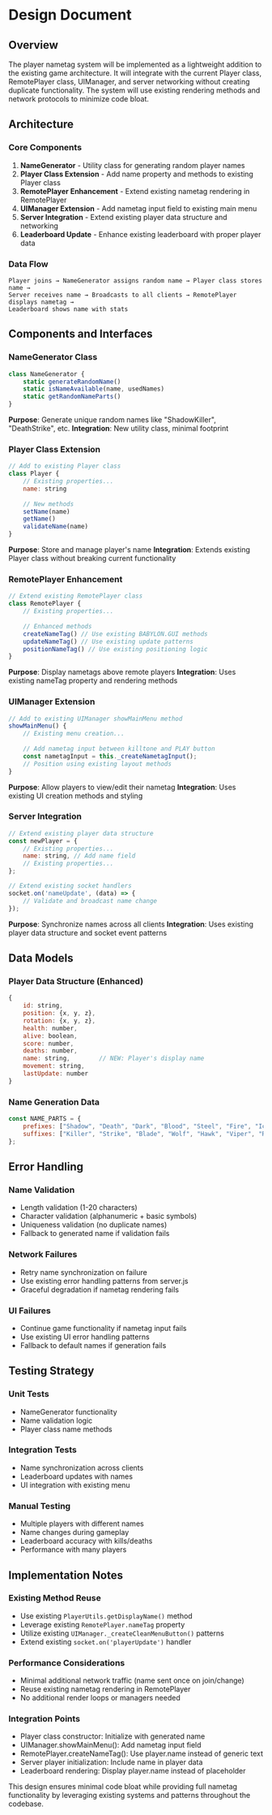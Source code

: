 # Design Document

## Overview

The player nametag system will be implemented as a lightweight addition to the existing game architecture. It will integrate with the current Player class, RemotePlayer class, UIManager, and server networking without creating duplicate functionality. The system will use existing rendering methods and network protocols to minimize code bloat.

## Architecture

### Core Components

1. **NameGenerator** - Utility class for generating random player names
2. **Player Class Extension** - Add name property and methods to existing Player class
3. **RemotePlayer Enhancement** - Extend existing nametag rendering in RemotePlayer
4. **UIManager Extension** - Add nametag input field to existing main menu
5. **Server Integration** - Extend existing player data structure and networking
6. **Leaderboard Update** - Enhance existing leaderboard with proper player data

### Data Flow

```
Player joins → NameGenerator assigns random name → Player class stores name → 
Server receives name → Broadcasts to all clients → RemotePlayer displays nametag → 
Leaderboard shows name with stats
```

## Components and Interfaces

### NameGenerator Class

```javascript
class NameGenerator {
    static generateRandomName()
    static isNameAvailable(name, usedNames)
    static getRandomNameParts()
}
```

**Purpose**: Generate unique random names like "ShadowKiller", "DeathStrike", etc.
**Integration**: New utility class, minimal footprint

### Player Class Extension

```javascript
// Add to existing Player class
class Player {
    // Existing properties...
    name: string
    
    // New methods
    setName(name)
    getName()
    validateName(name)
}
```

**Purpose**: Store and manage player's name
**Integration**: Extends existing Player class without breaking current functionality

### RemotePlayer Enhancement

```javascript
// Extend existing RemotePlayer class
class RemotePlayer {
    // Existing properties...
    
    // Enhanced methods
    createNameTag() // Use existing BABYLON.GUI methods
    updateNameTag() // Use existing update patterns
    positionNameTag() // Use existing positioning logic
}
```

**Purpose**: Display nametags above remote players
**Integration**: Uses existing nameTag property and rendering methods

### UIManager Extension

```javascript
// Add to existing UIManager showMainMenu method
showMainMenu() {
    // Existing menu creation...
    
    // Add nametag input between killtone and PLAY button
    const nametagInput = this._createNametagInput();
    // Position using existing layout methods
}
```

**Purpose**: Allow players to view/edit their nametag
**Integration**: Uses existing UI creation methods and styling

### Server Integration

```javascript
// Extend existing player data structure
const newPlayer = {
    // Existing properties...
    name: string, // Add name field
    // Existing properties...
};

// Extend existing socket handlers
socket.on('nameUpdate', (data) => {
    // Validate and broadcast name change
});
```

**Purpose**: Synchronize names across all clients
**Integration**: Uses existing player data structure and socket event patterns

## Data Models

### Player Data Structure (Enhanced)

```javascript
{
    id: string,
    position: {x, y, z},
    rotation: {x, y, z},
    health: number,
    alive: boolean,
    score: number,
    deaths: number,
    name: string,        // NEW: Player's display name
    movement: string,
    lastUpdate: number
}
```

### Name Generation Data

```javascript
const NAME_PARTS = {
    prefixes: ["Shadow", "Death", "Dark", "Blood", "Steel", "Fire", "Ice", "Storm"],
    suffixes: ["Killer", "Strike", "Blade", "Wolf", "Hawk", "Viper", "Reaper", "Hunter"]
};
```

## Error Handling

### Name Validation
- Length validation (1-20 characters)
- Character validation (alphanumeric + basic symbols)
- Uniqueness validation (no duplicate names)
- Fallback to generated name if validation fails

### Network Failures
- Retry name synchronization on failure
- Use existing error handling patterns from server.js
- Graceful degradation if nametag rendering fails

### UI Failures
- Continue game functionality if nametag input fails
- Use existing UI error handling patterns
- Fallback to default names if generation fails

## Testing Strategy

### Unit Tests
- NameGenerator functionality
- Name validation logic
- Player class name methods

### Integration Tests
- Name synchronization across clients
- Leaderboard updates with names
- UI integration with existing menu

### Manual Testing
- Multiple players with different names
- Name changes during gameplay
- Leaderboard accuracy with kills/deaths
- Performance with many players

## Implementation Notes

### Existing Method Reuse
- Use existing `PlayerUtils.getDisplayName()` method
- Leverage existing `RemotePlayer.nameTag` property
- Utilize existing `UIManager._createCleanMenuButton()` patterns
- Extend existing `socket.on('playerUpdate')` handler

### Performance Considerations
- Minimal additional network traffic (name sent once on join/change)
- Reuse existing nametag rendering in RemotePlayer
- No additional render loops or managers needed

### Integration Points
- Player class constructor: Initialize with generated name
- UIManager.showMainMenu(): Add nametag input field
- RemotePlayer.createNameTag(): Use player.name instead of generic text
- Server player initialization: Include name in player data
- Leaderboard rendering: Display player.name instead of placeholder

This design ensures minimal code bloat while providing full nametag functionality by leveraging existing systems and patterns throughout the codebase.